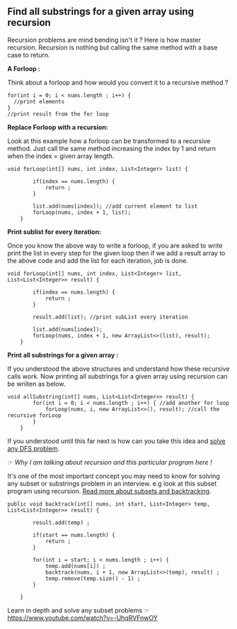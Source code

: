 ## Find all substrings for a given array using recursion
Recursion problems are mind bending isn't it ? Here is how master recursion.
Recursion is nothing but calling the same method with a base case to return.

**A Forloop :**

Think about a forloop and how would you convert it to a recursive method ?
```
for(int i = 0; i < nums.length ; i++) {
  //print elements
}
//print result from the for loop
```

**Replace Forloop with a recursion:**

Look at this example how a forloop can be transformed to a recursive method. 
Just call the same method increasing the index by 1 and return when the index = given array length.

```
void forLoop(int[] nums, int index, List<Integer> list) {

        if(index == nums.length) {
            return ;
        }

        list.add(nums[index]); //add current element to list
        forLoop(nums, index + 1, list);
    }
```

**Print sublist for every iteration:**

Once you know the above way to write a forloop, if you are asked to write print the list in every step for the given loop 
then if we add a result array to the above code and add the list for each iteration, job is done.

```
void forLoop(int[] nums, int index, List<Integer> list, List<List<Integer>> result) {

        if(index == nums.length) {
            return ;
        }

        result.add(list); //print subList every iteration

        list.add(nums[index]);
        forLoop(nums, index + 1, new ArrayList<>(list), result);
    }
```

**Print all substrings for a given array :**

If you understood the above structures and understand how these recursive calls work. 
Now printing all substrings for a given array using recursion can be wriiten as below.

```
void allSubstring(int[] nums, List<List<Integer>> result) {
        for(int i = 0; i < nums.length ; i++) { //add another for loop
            forLoop(nums, i, new ArrayList<>(), result); //call the recursive forLoop
        }
    }
```

If you understood until this far next is how can you take this idea and [solve any DFS problem](https://www.youtube.com/watch?v=5apYEdUv_O4&t=10s).

&#9758; _Why I am talking about recursion and this particular program here !_

It's one of the most important concept you may need to know for solving any subset or substrings problem in an interview.
e.g look at this subset program using recursion. [Read more about subsets and backtracking](https://interviewdose.com/i/articles/engineering/ds/subsets.md).

```
public void backtrack(int[] nums, int start, List<Integer> temp, List<List<Integer>> result) {
        
        result.add(temp) ;
        
        if(start == nums.length) {
            return ;
        }

        for(int i = start; i < nums.length ; i++) {
            temp.add(nums[i]) ;
            backtrack(nums, i + 1, new ArrayList<>(temp), result) ;
            temp.remove(temp.size() - 1) ;
        }
        
    }
```
Learn in depth and solve any subset problems &#9758; https://www.youtube.com/watch?v=-UhqRVFnwOY
